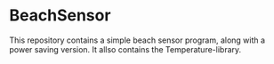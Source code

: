 BeachSensor
===========
This repository contains a simple beach sensor program, along with a power saving version. It allso contains the Temperature-library.
